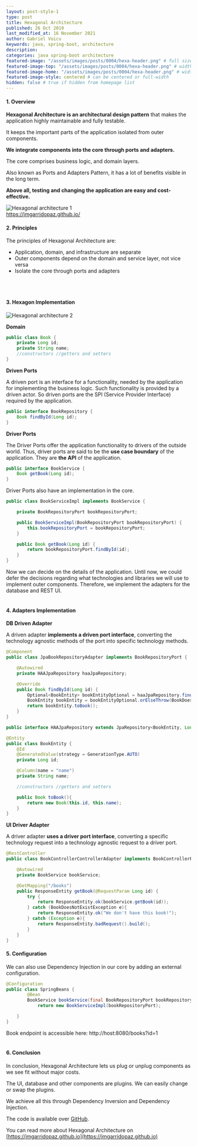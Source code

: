 ```yaml
---
layout: post-style-1
type: post
title: Hexagonal Architecture
published: 26 Oct 2019
last_modified_at: 16 November 2021
author: Gabriel Voicu
keywords: java, spring-boot, architecture 
description: 
categories: java spring-boot architecture
featured-image: "/assets/images/posts/0004/hexa-header.png" # full size
featured-image-top: "/assets/images/posts/0004/hexa-header.png" # width - 1200 (you can add the same URL as for featured-image) 
featured-image-home: "/assets/images/posts/0004/hexa-header.png" # width - 600 (you can add the same URL as for featured-image) [use ~square images for homepage-style-1]
featured-image-style: centered # can be centered or full-width
hidden: false # true if hidden from homepage list
---
```

#### 1. Overview
**Hexagonal Architecture is an architectural design pattern** that makes the application highly maintainable and fully testable.

It keeps the important parts of the application isolated from outer components.

**We integrate components into the core through ports and adapters.**

The core comprises business logic, and domain layers.

Also known as Ports and Adapters Pattern, it has a lot of benefits visible in the long term.

**Above all, testing and changing the application are easy and cost-effective.**

<div class="row mb-4">
    <div class="col-sm-12 col-lg-12 text-center">
        <img src="/assets/images/posts/0004/hexagonal-architecture-1.png" class="img-fluid img-thumbnail img-600" alt="Hexagonal architecture 1" />
        <br />
        <a href="https://jmgarridopaz.github.io/" target="_blank">https://jmgarridopaz.github.io/</a>
    </div>
</div>

#### 2. Principles
The principles of Hexagonal Architecture are:
- Application, domain, and infrastructure are separate
- Outer components depend on the domain and service layer, not vice versa
- Isolate the core through ports and adapters
<br />
<br />

#### 3. Hexagon Implementation

<div class="row mb-4">
    <div class="col-sm-12 col-lg-12 text-center">
        <img src="/assets/images/posts/0004/hexagonal-architecture.png" class="img-fluid img-thumbnail img-600" alt="Hexagonal architecture 2" />
    </div>
</div>

**Domain**
```java
public class Book {
    private Long id;
    private String name;
    //constructors //getters and setters 
}
```

**Driven Ports**

A driven port is an interface for a functionality, needed by the application for implementing the business logic. Such functionality is provided by a driven actor. So driven ports are the SPI (Service Provider Interface) required by the application.

```java
public interface BookRepository {
    Book findById(Long id);
}
```

**Driver Ports**

The Driver Ports offer the application functionality to drivers of the outside world. Thus, driver ports are said to be the **use case boundary** of the application. They are **the API** of the application.

```java
public interface BookService {
    Book getBook(Long id);
}
```

Driver Ports also have an implementation in the core.

```java
public class BookServiceImpl implements BookService {

    private BookRepositoryPort bookRepositoryPort;

    public BookServiceImpl(BookRepositoryPort bookRepositoryPort) {
        this.bookRepositoryPort = bookRepositoryPort;
    }

    public Book getBook(Long id) {
        return bookRepositoryPort.findById(id);
    }
}
```

Now we can decide on the details of the application. Until now, we could defer the decisions regarding what technologies and libraries we will use to implement outer components. Therefore, we implement the adapters for the database and REST UI.
<br />
<br />
#### 4. Adapters Implementation

**DB Driven Adapter**

A driven adapter **implements a driven port interface**, converting the technology agnostic methods of the port into specific technology methods.

```java
@Component
public class JpaBookRepositoryAdapter implements BookRepositoryPort {

    @Autowired
    private HAAJpaRepository haaJpaRepository;

    @Override
    public Book findById(Long id) {
        Optional<BookEntity> bookEntityOptional = haaJpaRepository.findById(id);
        BookEntity bookEntity = bookEntityOptional.orElseThrow(BookDoesNotExistException::new);
        return bookEntity.toBook();
    }
}
```
```java
public interface HAAJpaRepository extends JpaRepository<BookEntity, Long> {}
```
```java
@Entity
public class BookEntity {
    @Id
    @GeneratedValue(strategy = GenerationType.AUTO)
    private Long id;

    @Column(name = "name")
    private String name;

    //constructors //getters and setters 

    public Book toBook(){
        return new Book(this.id, this.name);
    }
}
```

**UI Driver Adapter**

A driver adapter **uses a driver port interface**, converting a specific technology request into a technology agnostic request to a driver port.

```java
@RestController
public class BookControllerControllerAdapter implements BookControllerPort {

    @Autowired
    private BookService bookService;

    @GetMapping("/books")
    public ResponseEntity getBook(@RequestParam Long id) {
        try {
            return ResponseEntity.ok(bookService.getBook(id));
        } catch (BookDoesNotExistException e){
            return ResponseEntity.ok("We don't have this book!");
        } catch (Exception e){
            return ResponseEntity.badRequest().build();
        }
    }
}
```

#### 5. Configuration
We can also use Dependency Injection in our core by adding an external configuration.

```java
@Configuration
public class SpringBeans {
        @Bean
        BookService bookService(final BookRepositoryPort bookRepositoryPort) {
            return new BookServiceImpl(bookRepositoryPort);

    }
}
```

Book endpoint is accessible here: http://host:8080/books?id=1
<br />
<br />
#### 6. Conclusion
In conclusion, Hexagonal Architecture lets us plug or unplug components as we see fit without major costs.

The UI, database and other components are plugins. We can easily change or swap the plugins.

We achieve all this through Dependency Inversion and Dependency Injection.

The code is available over [GitHub](https://github.com/WeInspireTech/websitetutorials).

You can read more about Hexagonal Architecture on [https://jmgarridopaz.github.io](https://jmgarridopaz.github.io)